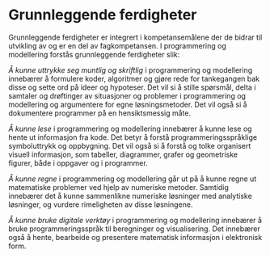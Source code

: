 # Grunnleggende ferdigheter
Grunnleggende ferdigheter er integrert i kompetansemålene der de bidrar til utvikling av og er en del av fagkompetansen. I programmering og modellering forstås grunnleggende ferdigheter slik:

*Å kunne uttrykke seg muntlig og skriftlig* i programmering og modellering innebærer å formulere koder, algoritmer og gjøre rede for tankegangen bak disse og sette ord på ideer og hypoteser. Det vil si å stille spørsmål, delta i samtaler og drøftinger av situasjoner og problemer i programmering og modellering og argumentere for egne løsningsmetoder. Det vil også si å dokumentere programmer på en hensiktsmessig måte.

*Å kunne lese* i programmering og modellering innebærer å kunne lese og hente ut informasjon fra kode. Det betyr å forstå programmeringsspråklige symboluttrykk og oppbygning. Det vil også si å forstå og tolke organisert visuell informasjon, som tabeller, diagrammer, grafer og geometriske figurer, både i oppgaver og i programmer.

*Å kunne regne* i programmering og modellering går ut på å kunne regne ut matematiske problemer ved hjelp av numeriske metoder. Samtidig innebærer det å kunne sammenlikne numeriske løsninger med analytiske løsninger, og vurdere rimeligheten av disse løsningene.

*Å kunne bruke digitale verktøy* i programmering og modellering innebærer å bruke programmeringsspråk til beregninger og visualisering. Det innebærer også å hente, bearbeide og presentere matematisk informasjon i elektronisk form.
